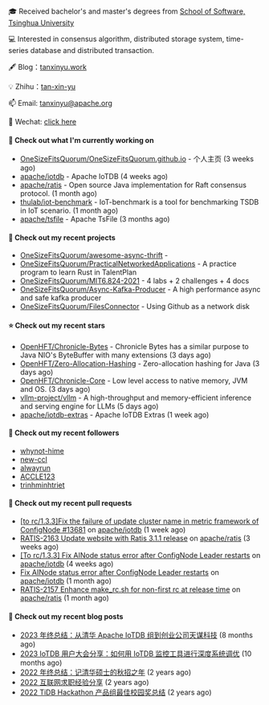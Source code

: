 🎓 Received bachelor's and master's degrees from [School of Software, Tsinghua University](https://www.thss.tsinghua.edu.cn/)

💻 Interested in consensus algorithm, distributed storage system, time-series database and distributed transaction.

🖋 Blog：[tanxinyu.work](https://tanxinyu.work)

💡 Zhihu：[tan-xin-yu](https://www.zhihu.com/people/tan-xin-yu-22)

📫 Email: [tanxinyu@apache.org](mailto:tanxinyu@apache.org)

💬 Wechat: [click here](https://github.com/LebronAl/LebronAl/issues/1)

#### 👷 Check out what I'm currently working on

- [OneSizeFitsQuorum/OneSizeFitsQuorum.github.io](https://github.com/OneSizeFitsQuorum/OneSizeFitsQuorum.github.io) - 个人主页 (3 weeks ago)
- [apache/iotdb](https://github.com/apache/iotdb) - Apache IoTDB (4 weeks ago)
- [apache/ratis](https://github.com/apache/ratis) - Open source Java implementation for Raft consensus protocol. (1 month ago)
- [thulab/iot-benchmark](https://github.com/thulab/iot-benchmark) - IoT-benchmark is a tool for benchmarking TSDB in IoT scenario. (1 month ago)
- [apache/tsfile](https://github.com/apache/tsfile) - Apache TsFile (3 months ago)

#### 🌱 Check out my recent projects

- [OneSizeFitsQuorum/awesome-async-thrift](https://github.com/OneSizeFitsQuorum/awesome-async-thrift) - 
- [OneSizeFitsQuorum/PracticalNetworkedApplications](https://github.com/OneSizeFitsQuorum/PracticalNetworkedApplications) - A practice program to learn Rust in TalentPlan
- [OneSizeFitsQuorum/MIT6.824-2021](https://github.com/OneSizeFitsQuorum/MIT6.824-2021) - 4 labs &#43; 2 challenges &#43; 4 docs
- [OneSizeFitsQuorum/Async-Kafka-Producer](https://github.com/OneSizeFitsQuorum/Async-Kafka-Producer) - A high performance async and safe kafka producer
- [OneSizeFitsQuorum/FilesConnector](https://github.com/OneSizeFitsQuorum/FilesConnector) - Using Github as a network disk

#### ⭐ Check out my recent stars

- [OpenHFT/Chronicle-Bytes](https://github.com/OpenHFT/Chronicle-Bytes) - Chronicle Bytes has a similar purpose to Java NIO&#39;s ByteBuffer with many extensions (3 days ago)
- [OpenHFT/Zero-Allocation-Hashing](https://github.com/OpenHFT/Zero-Allocation-Hashing) - Zero-allocation hashing for Java (3 days ago)
- [OpenHFT/Chronicle-Core](https://github.com/OpenHFT/Chronicle-Core) - Low level access to native memory, JVM and OS. (3 days ago)
- [vllm-project/vllm](https://github.com/vllm-project/vllm) - A high-throughput and memory-efficient inference and serving engine for LLMs (5 days ago)
- [apache/iotdb-extras](https://github.com/apache/iotdb-extras) - Apache IoTDB Extras (1 week ago)

#### 👯 Check out my recent followers

- [whynot-hime](https://github.com/whynot-hime)
- [new-ccl](https://github.com/new-ccl)
- [alwayrun](https://github.com/alwayrun)
- [ACCLE123](https://github.com/ACCLE123)
- [trinhminhtriet](https://github.com/trinhminhtriet)

#### 🔨 Check out my recent pull requests

- [[to rc/1.3.3]Fix the failure of update cluster name in metric framework of ConfigNode #13681](https://github.com/apache/iotdb/pull/13733) on [apache/iotdb](https://github.com/apache/iotdb) (1 week ago)
- [RATIS-2163 Update website with Ratis 3.1.1 release](https://github.com/apache/ratis/pull/1155) on [apache/ratis](https://github.com/apache/ratis) (3 weeks ago)
- [[To rc/1.3.3] Fix AINode status error after ConfigNode Leader restarts](https://github.com/apache/iotdb/pull/13556) on [apache/iotdb](https://github.com/apache/iotdb) (4 weeks ago)
- [Fix AINode status error after ConfigNode Leader restarts](https://github.com/apache/iotdb/pull/13547) on [apache/iotdb](https://github.com/apache/iotdb) (1 month ago)
- [RATIS-2157 Enhance make_rc.sh for non-first rc at release time](https://github.com/apache/ratis/pull/1149) on [apache/ratis](https://github.com/apache/ratis) (1 month ago)

#### 📜 Check out my recent blog posts

- [2023 年终总结：从清华 Apache IoTDB 组到创业公司天谋科技](https://tanxinyu.work/2023-annual-summary/) (8 months ago)
- [2023 IoTDB 用户大会分享：如何用 IoTDB 监控工具进行深度系统调优](https://tanxinyu.work/2023-iotdb-submit/) (10 months ago)
- [2022 年终总结：记清华硕士的秋招之年](https://tanxinyu.work/2022-annual-summary/) (2 years ago)
- [2022 互联网求职经验分享](https://tanxinyu.work/2022-internet-job-hunting-experience-sharing/) (2 years ago)
- [2022 TiDB Hackathon 产品组最佳校园奖总结](https://tanxinyu.work/2022-tidb-hackathon/) (2 years ago)
